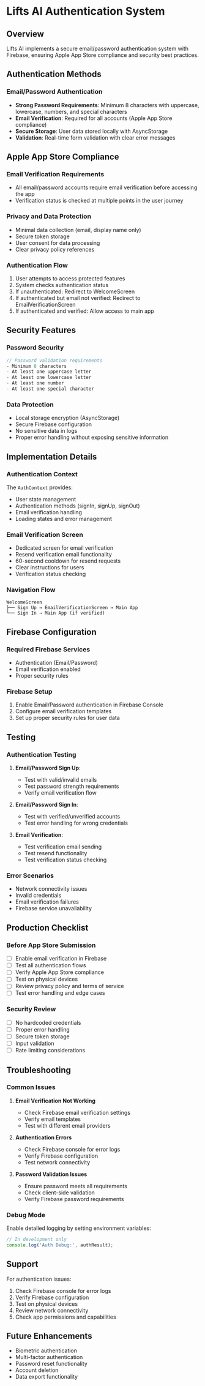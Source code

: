 # Lifts AI Authentication System

## Overview

Lifts AI implements a secure email/password authentication system with Firebase, ensuring Apple App Store compliance and security best practices.

## Authentication Methods

### Email/Password Authentication
- **Strong Password Requirements**: Minimum 8 characters with uppercase, lowercase, numbers, and special characters
- **Email Verification**: Required for all accounts (Apple App Store compliance)
- **Secure Storage**: User data stored locally with AsyncStorage
- **Validation**: Real-time form validation with clear error messages

## Apple App Store Compliance

### Email Verification Requirements
- All email/password accounts require email verification before accessing the app
- Verification status is checked at multiple points in the user journey

### Privacy and Data Protection
- Minimal data collection (email, display name only)
- Secure token storage
- User consent for data processing
- Clear privacy policy references

### Authentication Flow
1. User attempts to access protected features
2. System checks authentication status
3. If unauthenticated: Redirect to WelcomeScreen
4. If authenticated but email not verified: Redirect to EmailVerificationScreen
5. If authenticated and verified: Allow access to main app

## Security Features

### Password Security
```javascript
// Password validation requirements
- Minimum 8 characters
- At least one uppercase letter
- At least one lowercase letter
- At least one number
- At least one special character
```

### Data Protection
- Local storage encryption (AsyncStorage)
- Secure Firebase configuration
- No sensitive data in logs
- Proper error handling without exposing sensitive information

## Implementation Details

### Authentication Context
The `AuthContext` provides:
- User state management
- Authentication methods (signIn, signUp, signOut)
- Email verification handling
- Loading states and error management

### Email Verification Screen
- Dedicated screen for email verification
- Resend verification email functionality
- 60-second cooldown for resend requests
- Clear instructions for users
- Verification status checking

### Navigation Flow
```
WelcomeScreen
├── Sign Up → EmailVerificationScreen → Main App
└── Sign In → Main App (if verified)
```

## Firebase Configuration

### Required Firebase Services
- Authentication (Email/Password)
- Email verification enabled
- Proper security rules

### Firebase Setup
1. Enable Email/Password authentication in Firebase Console
2. Configure email verification templates
3. Set up proper security rules for user data

## Testing

### Authentication Testing
1. **Email/Password Sign Up**:
   - Test with valid/invalid emails
   - Test password strength requirements
   - Verify email verification flow

2. **Email/Password Sign In**:
   - Test with verified/unverified accounts
   - Test error handling for wrong credentials

3. **Email Verification**:
   - Test verification email sending
   - Test resend functionality
   - Test verification status checking

### Error Scenarios
- Network connectivity issues
- Invalid credentials
- Email verification failures
- Firebase service unavailability

## Production Checklist

### Before App Store Submission
- [ ] Enable email verification in Firebase
- [ ] Test all authentication flows
- [ ] Verify Apple App Store compliance
- [ ] Test on physical devices
- [ ] Review privacy policy and terms of service
- [ ] Test error handling and edge cases

### Security Review
- [ ] No hardcoded credentials
- [ ] Proper error handling
- [ ] Secure token storage
- [ ] Input validation
- [ ] Rate limiting considerations

## Troubleshooting

### Common Issues

1. **Email Verification Not Working**
   - Check Firebase email verification settings
   - Verify email templates
   - Test with different email providers

2. **Authentication Errors**
   - Check Firebase console for error logs
   - Verify Firebase configuration
   - Test network connectivity

3. **Password Validation Issues**
   - Ensure password meets all requirements
   - Check client-side validation
   - Verify Firebase password requirements

### Debug Mode
Enable detailed logging by setting environment variables:
```javascript
// In development only
console.log('Auth Debug:', authResult);
```

## Support

For authentication issues:
1. Check Firebase console for error logs
2. Verify Firebase configuration
3. Test on physical devices
4. Review network connectivity
5. Check app permissions and capabilities

## Future Enhancements

- Biometric authentication
- Multi-factor authentication
- Password reset functionality
- Account deletion
- Data export functionality 